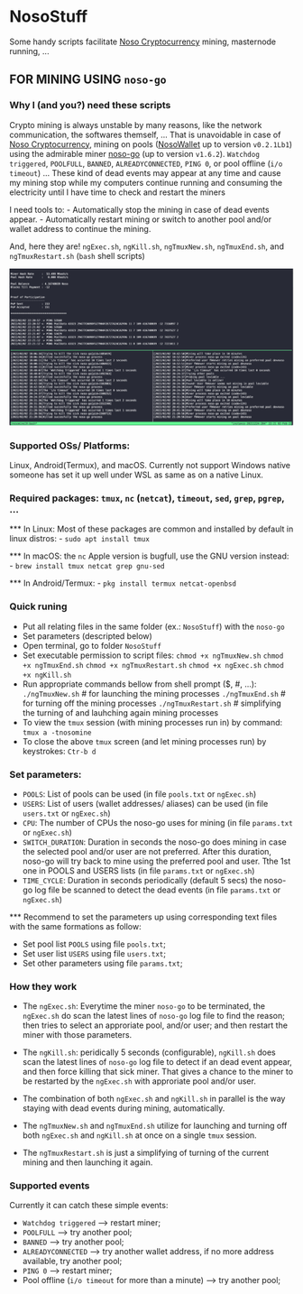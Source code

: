 # NosoStuff
Some handy scripts facilitate [Noso Cryptocurrency](https://nosocoin.com) mining, masternode running, ...

## FOR MINING USING `noso-go`

### Why I (and you?) need these scripts
Crypto mining is always unstable by many reasons, like the network communication, the softwares themself, ...
That is unavoidable in case of  [Noso Cryptocurrency](https://nosocoin.com), mining on pools ([NosoWallet](https://github.com/Noso-Project/NosoWallet) up to version `v0.2.1Lb1`) using the admirable miner [noso-go](https://github.com/Noso-Project/noso-go) (up to version `v1.6.2`).
`Watchdog triggered`, `POOLFULL`, `BANNED`, `ALREADYCONNECTED`, `PING 0`, or pool offline (`i/o timeout`) ...
These kind of dead events may appear at any time and cause my mining stop while my computers continue running and consuming the electricity until I have time to check and restart the miners

I need tools to:
    - Automatically stop the mining in case of dead events appear.
    - Automatically restart mining or switch to another pool and/or wallet address to continue the mining.

And, here they are! `ngExec.sh`, `ngKill.sh`, `ngTmuxNew.sh`, `ngTmuxEnd.sh`, and `ngTmuxRestart.sh` (`bash` shell scripts)

![Screenshot](images/ngTools.png)

### Supported OSs/ Platforms:
Linux, Android(Termux), and macOS. Currently not support Windows native someone has set it up well under WSL as same as on a native Linux.

### Required packages: `tmux`, `nc` (`netcat`), `timeout`, `sed`, `grep`, `pgrep`, ...

*** In Linux: Most of these packages are common and installed by default in linux distros:
    - `sudo apt install tmux`

*** In macOS: the `nc` Apple version is bugfull, use the GNU version instead:
    - `brew install tmux netcat grep gnu-sed`

*** In Android/Termux:
    - `pkg install termux netcat-openbsd`

### Quick runing
- Put all relating files in the same folder (ex.: `NosoStuff`) with the `noso-go`
- Set parameters (descripted below)
- Open terminal, go to folder `NosoStuff`
- Set executable permission to script files:
    `chmod +x ngTmuxNew.sh`
    `chmod +x ngTmuxEnd.sh`
    `chmod +x ngTmuxRestart.sh`
    `chmod +x ngExec.sh`
    `chmod +x ngKill.sh`
- Run appropriate commands bellow from shell prompt ($, #, ...):
    `./ngTmuxNew.sh`        # for launching the mining processes
    `./ngTmuxEnd.sh`        # for turning off the mining processes
    `./ngTmuxRestart.sh`    # simplifying the turning of and lauhching again mining processes
- To view the `tmux` session (with mining processes run in) by command:
    `tmux a -tnosomine`
- To close the above `tmux` screen (and let mining processes run) by keystrokes:
    `Ctr-b d`

### Set parameters:
- `POOLS`: List of pools can be used (in file `pools.txt` or `ngExec.sh`)
- `USERS`: List of users (wallet addresses/ aliases) can be used (in file `users.txt` or `ngExec.sh`)
- `CPU`: The number of CPUs the noso-go uses for mining (in file `params.txt` or `ngExec.sh`)
- `SWITCH_DURATION`: Duration in seconds the noso-go does mining in case the selected pool and/or user are not preferred. After this duration, noso-go will try back to mine using the preferred pool and user. Tthe 1st one in POOLS and USERS lists (in file `params.txt` or `ngExec.sh`)
- `TIME_CYCLE`: Duration in seconds periodically (default 5 secs) the noso-go log file be scanned to detect the dead events (in file `params.txt` or `ngExec.sh`)

*** Recommend to set the parameters up using corresponding text files with the same formations as follow:
- Set pool list `POOLS` using file `pools.txt`;
- Set user list `USERS` using file `users.txt`;
- Set other parameters using file `params.txt`;

### How they work

- The `ngExec.sh`: Everytime the miner `noso-go` to be terminated, the `ngExec.sh` do scan the latest lines of `noso-go` log file to find the reason; then tries to select an approriate pool, and/or user; and then restart the miner with those parameters.

- The `ngKill.sh`: peridically 5 seconds (configurable), `ngKill.sh` does scan the latest lines of `noso-go` log file to detect if an dead event appear, and then force killing that sick miner. That gives a chance to the miner to be restarted by the `ngExec.sh` with approriate pool and/or user.

- The combination of both `ngExec.sh` and `ngKill.sh` in parallel is the way staying with dead events during mining, automatically.

- The `ngTmuxNew.sh` and `ngTmuxEnd.sh` utilize for launching and turning off both `ngExec.sh` and `ngKill.sh` at once on a single `tmux` session.

- The `ngTmuxRestart.sh` is just a simplifying of turning of the current mining and then launching it again.

### Supported events
Currently it can catch these simple events:
- `Watchdog triggered` --> restart miner;
- `POOLFULL` --> try another pool;
- `BANNED` --> try another pool;
- `ALREADYCONNECTED` --> try another wallet address, if no more address available, try another pool;
- `PING 0` --> restart miner;
- Pool offline (`i/o timeout` for more than a minute) --> try another pool;

